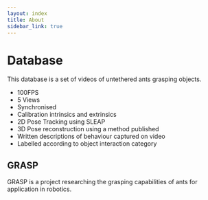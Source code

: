 ```yaml
---
layout: index
title: About
sidebar_link: true
---
```



# Database
This database is a set of videos of untethered ants grasping objects.
- 100FPS
- 5 Views
- Synchronised
- Calibration intrinsics and extrinsics
- 2D Pose Tracking using SLEAP
- 3D Pose reconstruction using a method published
- Written descriptions of behaviour captured on video
- Labelled according to object interaction category





## GRASP
GRASP is a project researching the grasping capabilities of ants for application in robotics.